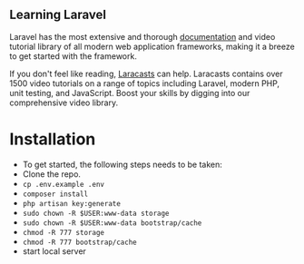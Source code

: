 ## Learning Laravel

Laravel has the most extensive and thorough [documentation](https://laravel.com/docs) and video tutorial library of all modern web application frameworks, making it a breeze to get started with the framework.

If you don't feel like reading, [Laracasts](https://laracasts.com) can help. Laracasts contains over 1500 video tutorials on a range of topics including Laravel, modern PHP, unit testing, and JavaScript. Boost your skills by digging into our comprehensive video library.

# Installation
+ To get started, the following steps needs to be taken:
+ Clone the repo.
+ `cp .env.example .env`
+ `composer install`
+ `php artisan key:generate`
+ `sudo chown -R $USER:www-data storage`
+ `sudo chown -R $USER:www-data bootstrap/cache`
+ `chmod -R 777 storage`
+ `chmod -R 777 bootstrap/cache`
+ start local server
